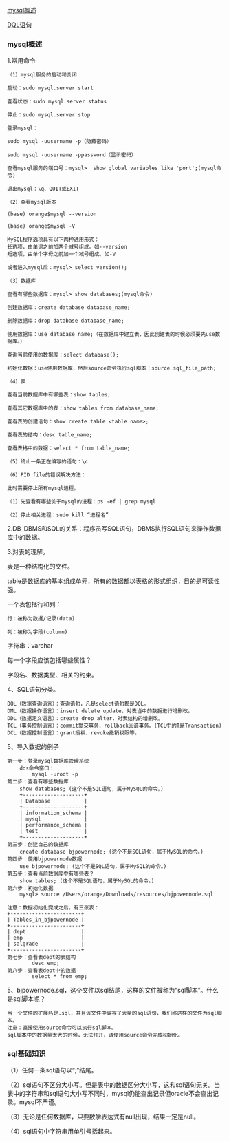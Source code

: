 [mysql概述](#mysql概述)

[DQL语句](DQL语句.md)

### mysql概述

1.常用命令

```
（1）mysql服务的启动和关闭

启动：sudo mysql.server start

查看状态：sudo mysql.server status

停止：sudo mysql.server stop

登录mysql：

sudo mysql -uusername -p（隐藏密码）

sudo mysql -uusername -ppassword（显示密码）

查看mysql服务的端口号：mysql>  show global variables like 'port';(mysql命令)

退出mysql：\q、QUIT或EXIT

（2）查看mysql版本

(base) orange$mysql --version

(base) orange$mysql -V

MySQL程序选项具有以下两种通用形式：
长选项，由单词之前加两个减号组成。如--version
短选项，由单个字母之前加一个减号组成。如-V

或者进入mysql后：mysql> select version();

（3）数据库

查看有哪些数据库：mysql> show databases;(mysql命令)

创建数据库：create database database_name;

删除数据库：drop database database_name;

使用数据库：use database_name;（在数据库中建立表，因此创建表的时候必须要先use数据库。）

查询当前使用的数据库：select database();

初始化数据：use使用数据库，然后source命令执行sql脚本：source sql_file_path;

（4）表

查看当前数据库中有哪些表：show tables;

查看其它数据库中的表：show tables from database_name;

查看表的创建语句：show create table <table name>;

查看表的结构：desc table_name;

查看表格中的数据：select * from table_name;

（5）终止一条正在编写的语句：\c

（6）PID file的错误解决方法：

此时需要停止所有mysql进程。

（1）先查看有哪些关于mysql的进程：ps -ef | grep mysql

（2）停止相关进程：sudo kill “进程名”
```

2.DB_DBMS和SQL的关系：程序员写SQL语句，DBMS执行SQL语句来操作数据库中的数据。

3.对表的理解。

表是一种结构化的文件。

table是数据库的基本组成单元，所有的数据都以表格的形式组织，目的是可读性强。

一个表包括行和列：

    行：被称为数据/记录(data)
    
    列：被称为字段(column)

字符串：varchar

每一个字段应该包括哪些属性？

字段名、数据类型、相关的约束。

4、SQL语句分类。

    DQL（数据查询语言）：查询语句，凡是select语句都是DQL。
    DML（数据操作语言）：insert delete update，对表当中的数据进行增删改。
    DDL（数据定义语言）：create drop alter，对表结构的增删改。
    TCL（事务控制语言）：commit提交事务，rollback回滚事务。(TCL中的T是Transaction)
    DCL（数据控制语言）：grant授权、revoke撤销权限等。

5、导入数据的例子

    第一步：登录mysql数据库管理系统
        dos命令窗口：
            mysql -uroot -p
    第二步：查看有哪些数据库
        show databases; (这个不是SQL语句，属于MySQL的命令。)
        +--------------------+
        | Database           |
        +--------------------+
        | information_schema |
        | mysql              |
        | performance_schema |
        | test               |
        +--------------------+
    第三步：创建自己的数据库
        create database bjpowernode; (这个不是SQL语句，属于MySQL的命令。)
    第四步：使用bjpowernode数据
        use bjpowernode; (这个不是SQL语句，属于MySQL的命令。)
    第五步：查看当前数据库中有哪些表？
        show tables; (这个不是SQL语句，属于MySQL的命令。)
    第六步：初始化数据
        mysql> source /Users/orange/Downloads/resources/bjpowernode.sql
        
    注意：数据初始化完成之后，有三张表：
    +-----------------------+
    | Tables_in_bjpowernode |
    +-----------------------+
    | dept                  |
    | emp                   |
    | salgrade              |
    +-----------------------+
    第七步：查看表dept的表结构
    		desc emp;
    第八步：查看表dept中的数据
    		select * from emp;

5、bjpowernode.sql，这个文件以sql结尾，这样的文件被称为“sql脚本”。什么是sql脚本呢？

    当一个文件的扩展名是.sql，并且该文件中编写了大量的sql语句，我们称这样的文件为sql脚本。
    注意：直接使用source命令可以执行sql脚本。
    sql脚本中的数据量太大的时候，无法打开，请使用source命令完成初始化。

### sql基础知识

（1）任何一条sql语句以“;”结尾。

（2）sql语句不区分大小写。但是表中的数据区分大小写，这和sql语句无关。当表中的字符串和sql语句大小写不同时，mysql仍能查出记录但oracle不会查出记录。mysql不严谨。

（3）无论是任何数据库，只要数学表达式有null出现，结果一定是null。

（4）sql语句中字符串用单引号括起来。
